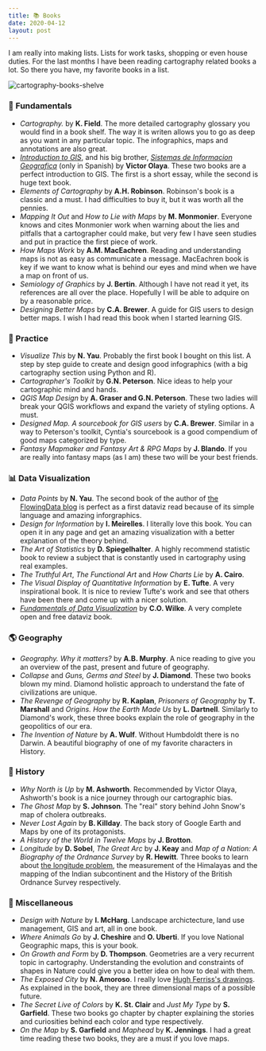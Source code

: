 ```yaml
---
title: 📚 Books
date: 2020-04-12
layout: post
---
```


I am really into making lists. Lists for work tasks, shopping or even house duties. For the last months I have been reading cartography related books a lot. So there you have, my favorite books in a list.

![cartography-books-shelve](https://github.com/ramiroaznar/blog/blob/master/assets/imgs/2020-04-12-books.jpg?raw=true)

### 🎼 Fundamentals

* _Cartography._ by **K. Field**. The more detailed cartography glossary you would find in a book shelf. The way it is writen allows you to go as deep as you want in any particular topic. The infographics, maps and annotations are also great.
* [_Introduction to GIS_](https://volaya.github.io/gis-book/en/index.html), and his big brother, [_Sistemas de Informacion Geografica_](https://volaya.github.io/libro-sig/) (only in Spanish) by **Victor Olaya**. These two books are a perfect introduction to GIS. The first is a short essay, while the second is huge text book.
* _Elements of Cartography_ by **A.H. Robinson**. Robinson's book is a classic and a must. I had difficulties to buy it, but it was worth all the pennies. 
* _Mapping It Out_ and _How to Lie with Maps_ by **M. Monmonier**. Everyone knows and cites Monmonier work when warning about the lies and pitfalls that a cartographer could make, but very few I have seen studies and put in practice the first piece of work.
* _How Maps Work_ by **A.M. MacEachren**. Reading and understanding maps is not as easy as communicate a message. MacEachren book is key if we want to know what is behind our eyes and mind when we have a map on front of us. 
* _Semiology of Graphics_ by **J. Bertin**. Although I have not read it yet, its references are all over the place. Hopefully I will be able to adquire on by a reasonable price.
* _Designing Better Maps_ by **C.A. Brewer**. A guide for GIS users to design better maps. I wish I had read this book when I started learning GIS.


### 🎸 Practice

* _Visualize This_ by **N. Yau**. Probably the first book I bought on this list. A step by step guide to create and design good infographics (with a big cartography section using Python and R).
* _Cartographer's Toolkit_ by **G.N. Peterson**. Nice ideas to help your cartographic mind and hands.
* _QGIS Map Design_ by **A. Graser and G.N. Peterson**. These two ladies will break your QGIS workflows and expand the variety of styling options. A must.
* _Designed Map. A sourcebook for GIS users_ by **C.A. Brewer**. Similar in a way to Peterson's toolkit, Cyntia's sourcebook is a good compendium of good maps categorized by type.
* _Fantasy Mapmaker and Fantasy Art & RPG Maps_ by **J. Blando**. If you are really into fantasy maps (as I am) these two will be your best friends.

### 📊 Data Visualization

* _Data Points_ by **N. Yau**. The second book of the author of [the FlowingData blog](https://flowingdata.com/) is perfect as a first dataviz read because of its simple language and amazing inforgraphics.
* _Design for Information_ by **I. Meirelles**. I literally love this book. You can open it in any page and get an amazing visualization with a better explanation of the theory behind.
* _The Art of Statistics_ by **D. Spiegelhalter**. A highly recommend statistic book to review a subject that is constantly used in cartography using real examples.
* _The Truthful Art_, _The Functional Art_ and _How Charts Lie_ by **A. Cairo**.
* _The Visual Display of Quantitative Information_ by **E. Tufte**. A very inspirational book. It is nice to review Tufte's work and see that others have been there and come up with a nicer solution.
* [_Fundamentals of Data Visualization_](https://serialmentor.com/dataviz/) by **C.O. Wilke**. A very complete open and free dataviz book.

### 🌎 Geography

* _Geography. Why it matters?_ by **A.B. Murphy**. A nice reading to give you an overview of the past, present and future of geography.
* _Collapse_ and _Guns, Germs and Steel_ by **J. Diamond**. These two books blown my mind. Diamond holistic approach to understand the fate of civilizations are unique. 
* _The Revenge of Geography_ by **R. Kaplan**,  _Prisoners of Geography_ by **T. Marshall** and _Origins. How the Earth Made Us_ by **L. Dartnell**. Similarly to Diamond's work, these three books explain the role of geography in the geopolitics of our era.
* _The Invention of Nature_ by **A. Wulf**. Without Humbdoldt there is no Darwin. A beautiful biography of one of my favorite characters in History.

### 📜 History

* _Why North is Up_ by **M. Ashworth**. Recommended by Victor Olaya, Ashworth's book is a nice journey through our cartographic bias.
* _The Ghost Map_ by **S. Johnson**. The "real" story behind John Snow's map of cholera outbreaks.
* _Never Lost Again_ by **B. Killday**. The back story of Google Earth and Maps by one of its protagonists.
* _A History of the World in Twelve Maps_ by **J. Brotton**.
* _Longitude_ by **D. Sobel**, _The Great Arc_ by **J. Keay** and _Map of a Nation: A Biography of the Ordnance Survey_ by **R. Hewitt**. Three books to learn about [the longitude problem](https://en.wikipedia.org/wiki/History_of_longitude#Problem_of_longitude), the measurement of the Himalayas and the mapping of the Indian subcontinent and the History of the British Ordnance Survey respectively.

### 🎲 Miscellaneous

* _Design with Nature_ by **I. McHarg**. Landscape archictecture, land use management, GIS and art, all in one book.
* _Where Animals Go_ by **J. Cheshire** and **O. Uberti**. If you love National Geographic maps, this is your book.
* _On Growth and Form_ by **D. Thompson**. Geometries are a very recurrent topic in cartography. Understanding the evolution and constraints of shapes in Nature could give you a better idea on how to deal with them.
* _The Exposed City_ by **N. Amoroso**. I really love [Hugh Ferriss's drawings](https://en.wikipedia.org/wiki/The_Metropolis_of_Tomorrow). As explained in the book, they are three dimensional maps of a possible future.
* _The Secret Live of Colors_ by **K. St. Clair** and _Just My Type_ by **S. Garfield**. These two books go chapter by chapter explaining the stories and curiosities behind each color and type respectively.
* _On the Map_ by **S. Garfield** and _Maphead_ by **K. Jennings**. I had a great time reading these two books, they are a must if you love maps.
